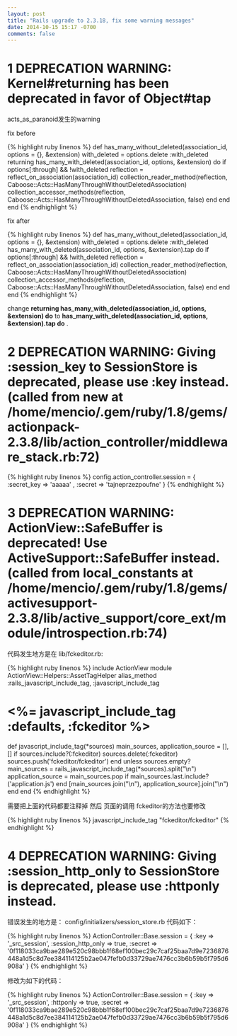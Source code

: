 ```yaml
---
layout: post
title: "Rails upgrade to 2.3.18, fix some warning messages"
date: 2014-10-15 15:17 -0700
comments: false
---
```


1 DEPRECATION WARNING: Kernel#returning has been deprecated in favor of Object#tap
============

acts_as_paranoid发生的warning

fix before

{% highlight ruby linenos %}
def has_many_without_deleted(association_id, options = {}, &extension)
  with_deleted = options.delete :with_deleted
  returning has_many_with_deleted(association_id, options, &extension) do
    if options[:through] && !with_deleted
    reflection = reflect_on_association(association_id)
    collection_reader_method(reflection, Caboose::Acts::HasManyThroughWithoutDeletedAssociation)
    collection_accessor_methods(reflection, Caboose::Acts::HasManyThroughWithoutDeletedAssociation, false)
    end
  end
end
{% endhighlight %}

fix after

{% highlight ruby linenos %}
def has_many_without_deleted(association_id, options = {}, &extension)
  with_deleted = options.delete :with_deleted
  has_many_with_deleted(association_id, options, &extension).tap do
    if options[:through] && !with_deleted
    reflection = reflect_on_association(association_id)
    collection_reader_method(reflection, Caboose::Acts::HasManyThroughWithoutDeletedAssociation)
    collection_accessor_methods(reflection, Caboose::Acts::HasManyThroughWithoutDeletedAssociation, false)
    end
  end
end
{% endhighlight %}

change **returning has_many_with_deleted(association_id, options, &extension) do** to **has_many_with_deleted(association_id, options, &extension).tap do** .

2 DEPRECATION WARNING: Giving :session_key to SessionStore is deprecated, please use :key instead. (called from new at /home/mencio/.gem/ruby/1.8/gems/actionpack-2.3.8/lib/action_controller/middleware_stack.rb:72)
=======

{% highlight ruby linenos %}
config.action_controller.session = {
  :secret_key => 'aaaaa' ,
  :secret => 'tajneprzezpoufne'
}
{% endhighlight %}


3 DEPRECATION WARNING: ActionView::SafeBuffer is deprecated! Use ActiveSupport::SafeBuffer instead. (called from local_constants at /home/mencio/.gem/ruby/1.8/gems/activesupport-2.3.8/lib/active_support/core_ext/module/introspection.rb:74)
============

代码发生地方是在 lib/fckeditor.rb:

{% highlight ruby linenos %}
include ActionView
module ActionView::Helpers::AssetTagHelper
  alias_method :rails_javascript_include_tag, :javascript_include_tag
 
  #  <%= javascript_include_tag :defaults, :fckeditor %>
  def javascript_include_tag(*sources)
    main_sources, application_source = [], []
    if sources.include?(:fckeditor)
      sources.delete(:fckeditor)
      sources.push('fckeditor/fckeditor')
    end
    unless sources.empty?
      main_sources = rails_javascript_include_tag(*sources).split("\n")
      application_source = main_sources.pop if main_sources.last.include?('application.js')
    end
    [main_sources.join("\n"), application_source].join("\n")
  end
end
{% endhighlight %}

需要把上面的代码都要注释掉
然后 页面的调用 fckeditor的方法也要修改

{% highlight ruby linenos %}
javascript_include_tag "fckeditor/fckeditor"
{% endhighlight %}

4 DEPRECATION WARNING: Giving :session_http_only to SessionStore is deprecated, please use :httponly instead. 
============

错误发生的地方是：
config/initializers/session_store.rb
代码如下：

{% highlight ruby linenos %}
ActionController::Base.session = {
:key         => '_src_session',
:session_http_only => true,
:secret      => '0f118033ca9bae289e520c98bbb1f68ef100bec29c7caf25baa7d9e7236876448a1d5c8d7ee384114125b2ae047fefb0d33729ae7476cc3b6b59b5f795d6908a'
}
{% endhighlight %}

修改为如下的代码：

{% highlight ruby linenos %}
ActionController::Base.session = {
:key         => '_src_session',
:httponly => true,
:secret      => '0f118033ca9bae289e520c98bbb1f68ef100bec29c7caf25baa7d9e7236876448a1d5c8d7ee384114125b2ae047fefb0d33729ae7476cc3b6b59b5f795d6908a'
}
{% endhighlight %}